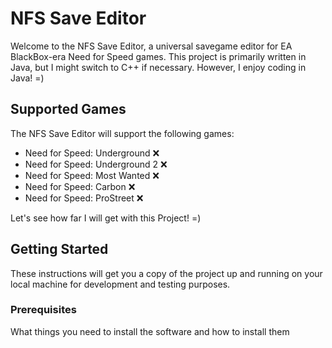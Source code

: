 # NFS Save Editor

Welcome to the NFS Save Editor, a universal savegame editor for EA BlackBox-era Need for Speed games. This project is primarily written in Java, but I might switch to C++ if necessary. However, I enjoy coding in Java! =)

## Supported Games

The NFS Save Editor will support the following games:

- Need for Speed: Underground :x:
- Need for Speed: Underground 2 :x:
- Need for Speed: Most Wanted :x:
- Need for Speed: Carbon :x:
- Need for Speed: ProStreet :x:

Let's see how far I will get with this Project! =)

## Getting Started

These instructions will get you a copy of the project up and running on your local machine for development and testing purposes.

### Prerequisites

What things you need to install the software and how to install them

